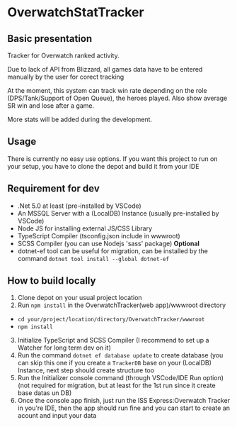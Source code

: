 # OverwatchStatTracker
## Basic presentation
Tracker for Overwatch ranked activity.

Due to lack of API from Blizzard, all games data have to be entered manually by the user for corect tracking

At the moment, this system can track win rate depending on the role (DPS/Tank/Support of Open Queue), the heroes played. Also show average SR win and lose after a game.

More stats will be added during the development.

## Usage

There is currently no easy use options. If you want this project to run on your setup, you have to clone the depot and build it from your IDE

## Requirement for dev

* .Net 5.0 at least (pre-installed by VSCode)
* An MSSQL Server with a (LocalDB) Instance (usually pre-installed by VSCode)
* Node JS for installing external JS/CSS Library
* TypeScript Compiler (tsconfig.json include in wwwroot)
* SCSS Compiler (you can use Nodejs 'sass' package)
**Optional**
* dotnet-ef tool can be useful for migration, can be installed by the command `dotnet tool install --global dotnet-ef`

## How to build locally

1. Clone depot on your usual project location
2. Run `npm install` in the OverwatchTracker(web app)/wwwroot directory
  * `cd your/project/location/directory/OverwatchTracker/wwwroot`
  * `npm install`
3. Initialize TypeScript and SCSS Compiler (I recommend to set up a Watcher for long term dev on it)
4. Run the command `dotnet ef database update` to create database (you can skip this one if you create a `TrackerDB` base on your (LocalDB) Instance, next step should create structure too 
5. Run the Initializer console command (through VSCode/IDE Run option) (not required for migration, but at least for the 1st run since it create base datas un DB)
6. Once the console app finish, just run the ISS Express:Overwatch Tracker in you're IDE, then the app should run fine and you can start to create an acount and input your data
